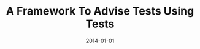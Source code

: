 ---
title: "A Framework To Advise Tests Using Tests"
date: 2014-01-01
venue: "36th International Conference on Software Engineering, ICSE '14, Companion Proceedings, Hyderabad, India, May 31 - June 07, 2014"
paperurl: https://doi.org/10.1145/2591062.2591106
authors: "Yurong Wang, Suzette Person, Sebastian G Elbaum and Matthew B Dwyer"
awards: ""
---
